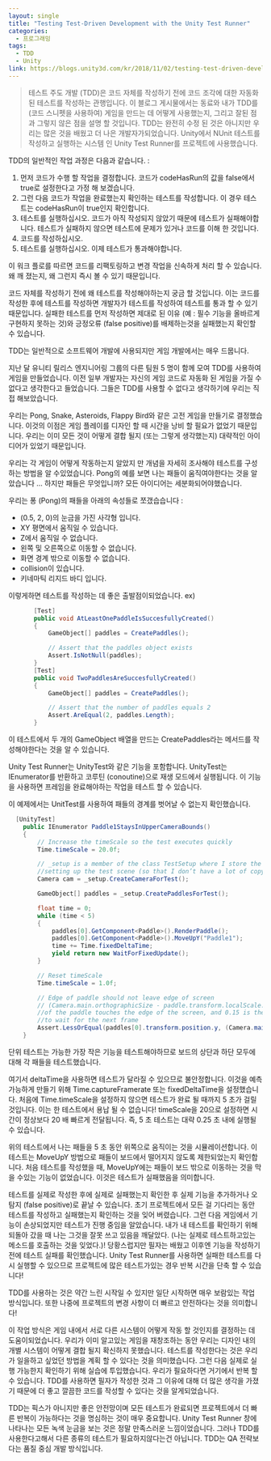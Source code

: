 ```yaml
---
layout: single
title: "Testing Test-Driven Development with the Unity Test Runner"
categories: 
  - 프로그래밍
tags:
  - TDD
  - Unity
link: https://blogs.unity3d.com/kr/2018/11/02/testing-test-driven-development-with-the-unity-test-runner/
---
```


> 테스트 주도 개발 (TDD)은 코드 자체를 작성하기 전에 코드 조각에 대한 자동화 된 테스트를 작성하는 관행입니다. 이 블로그 게시물에서는 동료와 내가 TDD를 (코드 스니펫을 사용하여) 게임을 만드는 데 어떻게 사용했는지, 그리고 잘된 점과 그렇지 않은 점을 설명 할 것입니다. TDD는 완전히 수정 된 것은 아니지만 우리는 많은 것을 배웠고 더 나은 개발자가되었습니다. Unity에서 NUnit 테스트를 작성하고 실행하는 시스템 인 Unity Test Runner를 프로젝트에 사용했습니다.

TDD의 일반적인 작업 과정은 다음과 같습니다. :

1. 먼저 코드가 수행 할 작업을 결정합니다. 코드가 codeHasRun의 값을 false에서 true로 설정한다고 가정 해 보겠습니다.
2. 그런 다음 코드가 작업을 완료했는지 확인하는 테스트를 작성합니다. 이 경우 테스트는 codeHasRun이 true인지 확인합니다.
3. 테스트를 실행하십시오. 코드가 아직 작성되지 않았기 때문에 테스트가 실패해야합니다. 테스트가 실패하지 않으면 테스트에 문제가 있거나 코드를 이해 한 것입니다.
4. 코드를 작성하십시오.
5. 테스트를 실행하십시오. 이제 테스트가 통과해야합니다.

이 워크 플로를 따르면 코드를 리팩토링하고 변경 작업을 신속하게 처리 할 수 있습니다. 왜 깨 졌는지, 왜 그런지 즉시 볼 수 있기 때문입니다.

코드 자체를 작성하기 전에 왜 테스트를 작성해야하는지 궁금 할 것입니다. 이는 코드를 작성한 후에 테스트를 작성하면 개발자가 테스트를 작성하여 테스트를 통과 할 수 있기 때문입니다. 실패한 테스트를 먼저 작성하면 제대로 된 이유 (예 : 필수 기능을 올바르게 구현하지 못하는 것)와 긍정오류 (false positive)를 배제하는것을 실패했는지 확인할 수 있습니다.

TDD는 일반적으로 소프트웨어 개발에 사용되지만 게임 개발에서는 매우 드뭅니다.

지난 달 유니티 릴리스 엔지니어링 그룹의 다른 팀원 5 명이 함께 모여 TDD를 사용하여 게임을 만들었습니다. 이전 일부 개발자는 자신의 게임 코드로 자동화 된 게임을 가질 수 없다고 생각한다고 들었습니다. 그들은 TDD를 사용할 수 없다고 생각하기에 우리는 직접 해보았습니다.

우리는 Pong, Snake, Asteroids, Flappy Bird와 같은 고전 게임을 만들기로 결정했습니다. 이것의 이점은 게임 플레이를 디자인 할 때 시간을 낭비 할 필요가 없었기 때문입니다. 우리는 이미 모든 것이 어떻게 결합 될지 (또는 그렇게 생각했는지) 대략적인 아이디어가 있었기 때문입니다.

우리는 각 게임이 어떻게 작동하는지 알았지 만 개념을 자세히 조사해야 테스트를 구성하는 방법을 알 수있었습니다. Pong의 예를 보면 나는 패들이 움직여야한다는 것을 알았습니다 ... 하지만 패들은 무엇입니까? 모든 아이디어는 세분화되어야했습니다.

우리는 퐁 (Pong)의 패들을 아래의 속성들로 쪼갰습습니다 :

* (0.5, 2, 0)의 눈금을 가진 사각형 입니다.
* XY 평면에서 움직일 수 있습니다.
* Z에서 움직일 수 없습니다.
* 왼쪽 및 오른쪽으로 이동할 수 없습니다.
* 화면 경계 밖으로 이동할 수 없습니다.
* collision이 있습니다.
* 키네마틱 리지드 바디 입니다.

이렇게하면 테스트를 작성하는 데 좋은 출발점이되었습니다. ex)
```csharp
       [Test]
       public void AtLeastOnePaddleIsSuccesfullyCreated()
       {
           GameObject[] paddles = CreatePaddles();

           // Assert that the paddles object exists
           Assert.IsNotNull(paddles);
       }
       [Test]
       public void TwoPaddlesAreSuccesfullyCreated()
       {
           GameObject[] paddles = CreatePaddles();

           // Assert that the number of paddles equals 2
           Assert.AreEqual(2, paddles.Length);
       }
```

이 테스트에서 두 개의 GameObject 배열을 만드는 CreatePaddles라는 메서드를 작성해야한다는 것을 알 수 있습니다.

Unity Test Runner는 UnityTest와 같은 기능을 포함합니다. UnityTest는 IEnumerator를 반환하고 코루틴 (conoutine)으로 재생 모드에서 실행됩니다. 이 기능을 사용하면 프레임을 완료해야하는 작업을 테스트 할 수 있습니다.

이 예제에서는 UnitTest를 사용하여 패들의 경계를 벗어날 수 없는지 확인했습니다.

```csharp
  [UnityTest]
    public IEnumerator Paddle1StaysInUpperCameraBounds()
    {
        // Increase the timeScale so the test executes quickly
        Time.timeScale = 20.0f;

        // _setup is a member of the class TestSetup where I store the code for
        //setting up the test scene (so that I don’t have a lot of copy-pasted code)
        Camera cam = _setup.CreateCameraForTest();

        GameObject[] paddles = _setup.CreatePaddlesForTest();

        float time = 0;
        while (time < 5)
        {
            paddles[0].GetComponent<Paddle>().RenderPaddle();
            paddles[0].GetComponent<Paddle>().MoveUpY("Paddle1");
            time += Time.fixedDeltaTime;
            yield return new WaitForFixedUpdate();
        }

        // Reset timeScale
        Time.timeScale = 1.0f;

        // Edge of paddle should not leave edge of screen
        // (Camera.main.orthographicSize - paddle.transform.localScale.y /2) is where the edge
        //of the paddle touches the edge of the screen, and 0.15 is the margin of error I gave it
        //to wait for the next frame
        Assert.LessOrEqual(paddles[0].transform.position.y, (Camera.main.orthographicSize - paddles[1].transform.localScale.y /2)+0.15f);
    }
```

단위 테스트는 가능한 가장 작은 기능을 테스트해야하므로 보드의 상단과 하단 모두에 대해 각 패들을 테스트했습니다.

여기서 deltaTime을 사용하면 테스트가 달라질 수 있으므로 불안정합니다. 이것을 예측 가능하게 만들기 위해 Time.captureFramerate 또는 fixedDeltaTime을 설정했습니다. 처음에 Time.timeScale을 설정하지 않으면 테스트가 완료 될 때까지 5 초가 걸릴 것입니다. 이는 한 테스트에서 용납 될 수 없습니다! timeScale을 20으로 설정하면 시간이 정상보다 20 배 빠르게 전달됩니다. 즉, 5 초 테스트는 대략 0.25 초 내에 실행될 수 있습니다.

위의 테스트에서 나는 패들을 5 초 동안 위쪽으로 움직이는 것을 시뮬레이션합니다. 이 테스트는 MoveUpY 방법으로 패들이 보드에서 떨어지지 않도록 제한되었는지 확인합니다. 처음 테스트를 작성했을 때, MoveUpY에는 패들이 보드 밖으로 이동하는 것을 막을 수있는 기능이 없었습니다. 이것은 테스트가 실패했음을 의미합니다.

테스트를 실제로 작성한 후에 실제로 실패했는지 확인한 후 실제 기능을 추가하거나 오 탐지 (false positive)로 끝날 수 있습니다. 초기 프로젝트에서 모든 걸 기다리는 동안 테스트를 작성하고 실패했는지 확인하는 것을 잊어 버렸습니다. 그런 다음 게임에서 기능이 손상되었지만 테스트가 진행 중임을 알았습니다. 내가 내 테스트를 확인하기 위해 되돌아 갔을 때 나는 그것을 잘못 쓰고 있음을 깨달았다. (나는 실제로 테스트하고있는 메소드를 호출하는 것을 잊었다.)! 당황스럽지만 필자는 배웠고 이후엔 기능을 작성하기 전에 테스트 실패를 확인했습니다. Unity Test Runner를 사용하면 실패한 테스트를 다시 실행할 수 있으므로 프로젝트에 많은 테스트가있는 경우 반복 시간을 단축 할 수 있습니다!

TDD를 사용하는 것은 약간 느린 시작일 수 있지만 일단 시작하면 매우 보람있는 작업 방식입니다. 또한 나중에 프로젝트의 변경 사항이 더 빠르고 안전하다는 것을 의미합니다!

이 작업 방식은 게임 내에서 서로 다른 시스템이 어떻게 작동 할 것인지를 결정하는 데 도움이되었습니다. 우리가 이미 알고있는 게임을 재창조하는 동안 우리는 디자인 내의 개별 시스템이 어떻게 결합 될지 확신하지 못했습니다. 테스트를 작성한다는 것은 우리가 일을하고 싶었던 방법을 계획 할 수 있다는 것을 의미했습니다. 그런 다음 실제로 실행 가능한지 확인하기 위해 실습에 투입했습니다. 우리가 필요하다면 거기에서 반복 할 수 있습니다. TDD를 사용하면 필자가 작성한 것과 그 이유에 대해 더 많은 생각을 가졌기 때문에 더 좋고 깔끔한 코드를 작성할 수 있다는 것을 알게되었습니다.

TDD는 픽스가 아니지만 좋은 안전망이며 모든 테스트가 완료되면 프로젝트에서 더 빠른 반복이 가능하다는 것을 명심하는 것이 매우 중요합니다. Unity Test Runner 창에 나타나는 모든 녹색 눈금을 보는 것은 정말 만족스러운 느낌이었습니다. 그러나 TDD를 사용한다고해서 다른 종류의 테스트가 필요하지않다는건 아닙니다. TDD는 QA 전략보다는 품질 중심 개발 방식입니다.

